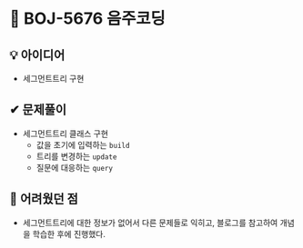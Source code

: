 # 🔎 BOJ-5676 음주코딩
## 💡 아이디어
- 세그먼트트리 구현
## ✔ 문제풀이
- 세그먼트트리 클래스 구현
    - 값을 초기에 입력하는 `build`
    - 트리를 변경하는 `update`
    - 질문에 대응하는 `query`

## 🤕 어려웠던 점
- 세그먼트트리에 대한 정보가 없어서 다른 문제들로 익히고, 블로그를 참고하여 개념을 학습한 후에 진행했다.